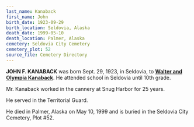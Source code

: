 ```yaml
---
last_name: Kanaback
first_name: John
birth_date: 1923-09-29
birth_location: Seldovia, Alaska
death_date: 1999-05-10
death_location: Palmer, Alaska
cemetery: Seldovia City Cemetery
cemetery_plot: 52
source_file: Cemetery Directory
---
```

**JOHN F. KANABACK** was born Sept. 29, 1923, in Seldovia, to [**Walter and Olympia Kanaback**](./Kanaback_Walter_Sr.md). 
He attended school in Seldovia until 10th
grade. 

Mr. Kanaback worked in the cannery at Snug Harbor for 25 years.

He served in the Territorial Guard. 

He died in Palmer, Alaska on May 10, 1999 and is buried in the Seldovia City Cemetery, Plot #52.






